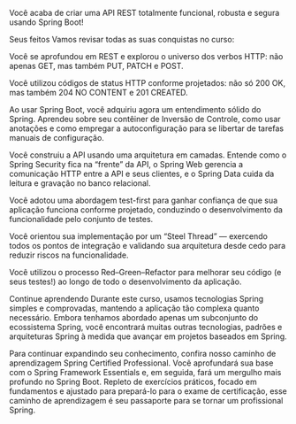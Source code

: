 Você acaba de criar uma API REST totalmente funcional, robusta e segura usando Spring Boot!

Seus feitos Vamos revisar todas as suas conquistas no curso:

Você se aprofundou em REST e explorou o universo dos verbos HTTP: não apenas GET, mas também PUT, PATCH e POST.

Você utilizou códigos de status HTTP conforme projetados: não só 200 OK, mas também 204 NO CONTENT e 201 CREATED.

Ao usar Spring Boot, você adquiriu agora um entendimento sólido do Spring. Aprendeu sobre seu contêiner de Inversão de Controle, como usar anotações e como empregar a auto­configuração para se libertar de tarefas manuais de configuração.

Você construiu a API usando uma arquitetura em camadas. Entende como o Spring Security fica na “frente” da API, o Spring Web gerencia a comunicação HTTP entre a API e seus clientes, e o Spring Data cuida da leitura e gravação no banco relacional.

Você adotou uma abordagem test-first para ganhar confiança de que sua aplicação funciona conforme projetado, conduzindo o desenvolvimento da funcionalidade pelo conjunto de testes.

Você orientou sua implementação por um “Steel Thread” — exercendo todos os pontos de integração e validando sua arquitetura desde cedo para reduzir riscos na funcionalidade.

Você utilizou o processo Red–Green–Refactor para melhorar seu código (e seus testes!) ao longo de todo o desenvolvimento da aplicação.

Continue aprendendo Durante este curso, usamos tecnologias Spring simples e comprovadas, mantendo a aplicação tão complexa quanto necessário. Embora tenhamos abordado apenas um subconjunto do ecossistema Spring, você encontrará muitas outras tecnologias, padrões e arquiteturas Spring à medida que avançar em projetos baseados em Spring.

Para continuar expandindo seu conhecimento, confira nosso caminho de aprendizagem Spring Certified Professional. Você aprofundará sua base com o Spring Framework Essentials e, em seguida, fará um mergulho mais profundo no Spring Boot. Repleto de exercícios práticos, focado em fundamentos e ajustado para prepará-lo para o exame de certificação, esse caminho de aprendizagem é seu passaporte para se tornar um profissional Spring.